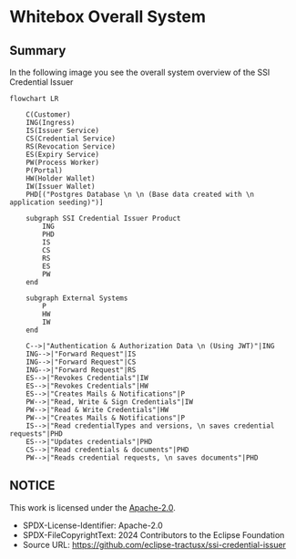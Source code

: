 # Whitebox Overall System

## Summary

In the following image you see the overall system overview of the SSI Credential Issuer

```mermaid
flowchart LR

    C(Customer)
    ING(Ingress)
    IS(Issuer Service)
    CS(Credential Service)
    RS(Revocation Service)
    ES(Expiry Service)
    PW(Process Worker)
    P(Portal)
    HW(Holder Wallet)
    IW(Issuer Wallet)
    PHD[("Postgres Database \n \n (Base data created with \n application seeding)")]

    subgraph SSI Credential Issuer Product   
        ING
        PHD
        IS
        CS
        RS
        ES
        PW
    end

    subgraph External Systems
        P
        HW
        IW
    end

    C-->|"Authentication & Authorization Data \n (Using JWT)"|ING
    ING-->|"Forward Request"|IS
    ING-->|"Forward Request"|CS
    ING-->|"Forward Request"|RS
    ES-->|"Revokes Credentials"|IW
    ES-->|"Revokes Credentials"|HW
    ES-->|"Creates Mails & Notifications"|P
    PW-->|"Read, Write & Sign Credentials"|IW
    PW-->|"Read & Write Credentials"|HW
    PW-->|"Creates Mails & Notifications"|P
    IS-->|"Read credentialTypes and versions, \n saves credential requests"|PHD
    ES-->|"Updates credentials"|PHD
    CS-->|"Read credentials & documents"|PHD
    PW-->|"Reads credential requests, \n saves documents"|PHD

```

## NOTICE

This work is licensed under the [Apache-2.0](https://www.apache.org/licenses/LICENSE-2.0).

- SPDX-License-Identifier: Apache-2.0
- SPDX-FileCopyrightText: 2024 Contributors to the Eclipse Foundation
- Source URL: https://github.com/eclipse-tractusx/ssi-credential-issuer
